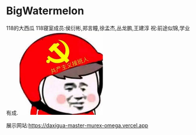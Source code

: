 # BigWatermelon
118的大西瓜
118寝室成员:侯衍彬,郑言瞳,徐孟杰,丛龙鹏,王建淳
祝:前途似锦,学业有成.
![](https://github.com/Hou-yanbin/BigWatermelon/blob/master/gczyjbr.jpg)

展示网站:https://daxigua-master-murex-omega.vercel.app
